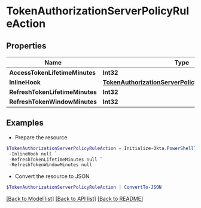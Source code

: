 # TokenAuthorizationServerPolicyRuleAction
## Properties

Name | Type | Description | Notes
------------ | ------------- | ------------- | -------------
**AccessTokenLifetimeMinutes** | **Int32** |  | [optional] 
**InlineHook** | [**TokenAuthorizationServerPolicyRuleActionInlineHook**](TokenAuthorizationServerPolicyRuleActionInlineHook.md) |  | [optional] 
**RefreshTokenLifetimeMinutes** | **Int32** |  | [optional] 
**RefreshTokenWindowMinutes** | **Int32** |  | [optional] 

## Examples

- Prepare the resource
```powershell
$TokenAuthorizationServerPolicyRuleAction = Initialize-Okta.PowerShellTokenAuthorizationServerPolicyRuleAction  -AccessTokenLifetimeMinutes null `
 -InlineHook null `
 -RefreshTokenLifetimeMinutes null `
 -RefreshTokenWindowMinutes null
```

- Convert the resource to JSON
```powershell
$TokenAuthorizationServerPolicyRuleAction | ConvertTo-JSON
```

[[Back to Model list]](../README.md#documentation-for-models) [[Back to API list]](../README.md#documentation-for-api-endpoints) [[Back to README]](../README.md)

